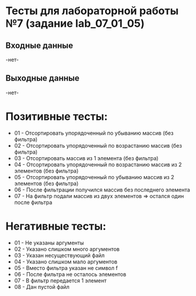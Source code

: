 # Тесты для лабораторной работы №7 (задание lab_07_01_05)

## Входные данные
-нет-

## Выходные данные
-нет-

# Позитивные тесты: 
- 01 - Отсортировать упорядоченный по убыванию массив (без фильтра)
- 02 - Отсортировать упорядоченный по возрастанию массив (без фильтра)
- 03 - Отсортировать массив из 1 элемента (без фильтра)
- 04 - Отсортировать упорядоченный по возрастанию массив из 2 элементов (без фильтра)
- 05 - Отсортировать упорядоченный по убыванию массив из 2 элементов (без фильтра)
- 06 - После фильтрации получился массив без последнего элемента
- 07 - На фильтр подали массив из двух элементов => остался один после фильтра

# Негативные тесты:
- 01 - Не указаны аргументы
- 02 - Указано слишком много аргументов
- 03 - Указан несуществующий файл
- 04 - Указано слишком мало аргументов
- 05 - Вместо фильтра указан не символ f
- 06 - После фильтра не осталось элементов
- 07 - В фильтр передается 1 элемент
- 08 - Дан пустой файл